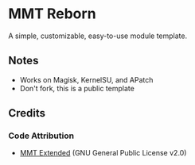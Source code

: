 # MMT Reborn
A simple, customizable, easy-to-use module template.

## Notes
- Works on Magisk, KernelSU, and APatch
- Don't fork, this is a public template

## Credits

### Code Attribution
- [MMT Extended](https://github.com/Zackptg5/MMT-Extended) (GNU General Public License v2.0)